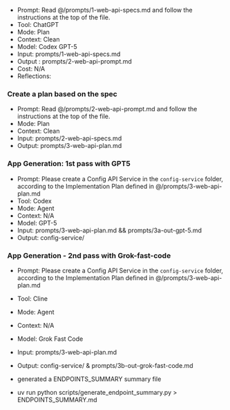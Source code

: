 - Prompt: Read @/prompts/1-web-api-specs.md and follow the instructions at the top of the file.
- Tool: ChatGPT
- Mode: Plan
- Context: Clean
- Model: Codex GPT-5
- Input: prompts/1-web-api-specs.md
- Output : prompts/2-web-api-prompt.md
- Cost: N/A
- Reflections:

### Create a plan based on the spec
- Prompt: Read @/prompts/2-web-api-prompt.md and follow the instructions at the top of the file.
- Mode: Plan
- Context: Clean
- Input: prompts/2-web-api-specs.md
- Output: prompts/3-web-api-plan.md

### App Generation: 1st pass with GPT5
- Prompt:  Please create a Config API Service in the `config-service` folder, according to the Implementation Plan defined in @/prompts/3-web-api-plan.md
- Tool: Codex
- Mode: Agent
- Context: N/A
- Model: GPT-5
- Input: prompts/3-web-api-plan.md && prompts/3a-out-gpt-5.md
- Output: config-service/

### App Generation - 2nd pass with Grok-fast-code
- Prompt:  Please create a Config API Service in the `config-service` folder, according to the Implementation Plan defined in @/prompts/3-web-api-plan.md
- Tool: Cline
- Mode: Agent
- Context: N/A
- Model: Grok Fast Code
- Input: prompts/3-web-api-plan.md
- Output: config-service/ & prompts/3b-out-grok-fast-code.md



- generated a ENDPOINTS_SUMMARY summary file
- uv run python scripts/generate_endpoint_summary.py > ENDPOINTS_SUMMARY.md